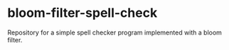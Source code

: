 # bloom-filter-spell-check
Repository for a simple spell checker program implemented with a bloom filter.
